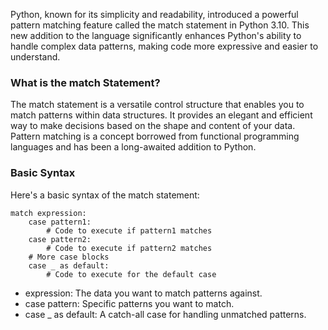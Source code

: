 
Python, known for its simplicity and readability, introduced a powerful pattern matching feature called the match statement in Python 3.10. This new addition to the language significantly enhances Python's ability to handle complex data patterns, making code more expressive and easier to understand.

### What is the match Statement?

The match statement is a versatile control structure that enables you to match patterns within data structures. It provides an elegant and efficient way to make decisions based on the shape and content of your data. Pattern matching is a concept borrowed from functional programming languages and has been a long-awaited addition to Python.


### Basic Syntax

Here's a basic syntax of the match statement:
  

	match expression:
		case pattern1:
			# Code to execute if pattern1 matches
		case pattern2:
			# Code to execute if pattern2 matches
		# More case blocks
		case _ as default:
			# Code to execute for the default case

- expression: The data you want to match patterns against.
- case pattern: Specific patterns you want to match.
- case _ as default: A catch-all case for handling unmatched patterns.
